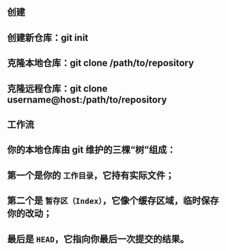 
## 创建
## 创建新仓库：git init
## 克隆本地仓库：git clone /path/to/repository
## 克隆远程仓库：git clone username@host:/path/to/repository

## 工作流
## 你的本地仓库由 git 维护的三棵“树”组成：
## 第一个是你的 `工作目录`，它持有实际文件；
## 第二个是 `暂存区（Index）`，它像个缓存区域，临时保存你的改动；
## 最后是 `HEAD`，它指向你最后一次提交的结果。
